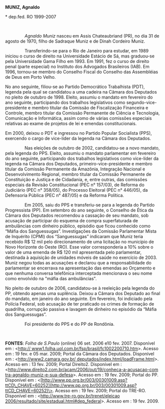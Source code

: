 **MUNIZ, Agnaldo**

\* dep.fed. RO 1999-2007

 

                *Agnaldo Muniz* nasceu em Assis Chateaubriand (PR), no
dia 31 de agosto de 1970, filho de Sadraque Muniz e de Dinah Cordeiro
Muniz.

                Transferindo-se para o Rio de Janeiro para estudar, em
1989 iniciou o curso de direito na Universidade Estácio de Sá, mas
graduou-se pela Universidade Gama Filho em 1993. Em 1991, fez o curso de
direito penal (parte especial) no Instituto dos Advogados Brasileiros
(IAB). Em 1996, tornou-se membro do Conselho Fiscal do Conselho das
Assembléias de Deus em Porto Velho.

No ano seguinte, filiou-se ao Partido Democrático Trabalhista (PDT),
legenda pela qual se candidatou a uma cadeira na Câmara dos Deputados no
pleito de outubro de 1998. Eleito, assumiu o mandato em fevereiro do ano
seguinte, participando dos trabalhos legislativos como
segundo-vice-presidente e membro titular da Comissão de Fiscalização
Financeira e Controle, membro titular da Comissão Permanente de Ciência
e Tecnologia, Comunicação e Informática, assim como de várias comissões
especiais relativas ao exame de projetos de lei e emendas
constitucionais.

Em 2000, deixou o PDT e ingressou no Partido Popular Socialista (PPS),
exercendo o cargo de vice-líder da legenda na Câmara dos Deputados.

                Nas eleições de outubro de 2002, candidatou-se a novo
mandato, pela legenda do PPS. Eleito, assumiu o mandato parlamentar em
fevereiro do ano seguinte, participando dos trabalhos legislativos como
vice-líder da legenda na Câmara dos Deputados, primeiro-vice-presidente
e membro titular da Comissão Permanente da Amazônia, Integração Nacional
e Desenvolvimento Regional, membro titular da Comissão Permanente de
Constituição e Justiça e de Cidadania, e, entre outras, das comissões
especiais da Revisão Constitucional (PEC n° 157/03), de Reforma do
Judiciário (PEC n° 358/05), do Processo Eleitoral (PEC n° 446/05), da
Defensoria Pública (PEC n° 487/05) e da Reforma Política.

                Em 2005, saiu do PPS e transferiu-se para a legenda do
Partido Progressista (PP). Em setembro do ano seguinte, o Conselho de
Ética da Câmara dos Deputados recomendou a cassação de seu mandato, sob
acusação de participar do esquema de compra superfaturada de ambulâncias
com dinheiro público, episódio que ficou conhecido como “Máfia dos
Sanguessugas”. Investigações da Comissão Parlamentar Mista de Inquérito
(CPMI) dos “Sanguessugas” indicaram que Muniz teria recebido R\$ 12 mil
pelo direcionamento de uma licitação no município de Novo Horizonte do
Oeste (RO). Esse valor corresponderia a 10% sobre o valor de uma emenda
de R\$ 120 mil apresentada pelo parlamentar, destinada à aquisição de
unidades móveis de saúde no exercício de 2003. Muniz negou todas as
acusações e declarou que a responsabilidade do parlamentar se encerrava
na apresentação das emendas ao Orçamento e que nenhuma conversa
telefônica interceptada mencionava o seu nome como envolvido na "máfia
das ambulâncias".

No pleito de outubro de 2006, candidatou-se à reeleição pela legenda do
PP, obtendo apenas uma suplência. Deixou a Câmara dos Deputado ao final
do mandato, em janeiro do ano seguinte. Em fevereiro, foi indiciado pela
Polícia Federal, sob acusação de ter praticado os crimes de formação de
quadrilha, corrupção passiva e lavagem de dinheiro no episódio da “Máfia
dos Sanguessugas”.

                Foi presidente do PPS e do PP de Rondônia.

 

**FONTES**: *Folha de S.Paulo* (online) 06 set. 2006 e10 fev. 2007.
Disponível em : \<[http://
www1.folha.uol.com.br/fsp/brasil/fc1002200710.htm](http://%20www1.folha.uol.com.br/fsp/brasil/fc1002200710.htm)\>.
Acesso em : 19 fev. e 05 mar. 2009; Portal da Câmara dos Deputados.
Disponível em : \<[http://www2.camara.gov.br/
deputados/index.html/loadFrame.html](http://www2.camara.gov.br/%20deputados/index.html/loadFrame.html)\>.
Acesso em : 13 fev. 2009; Portal Direito2. Disponível em :
\<[http://www.direito2.com.br/acam/2006/out/19/conheca-a-acusacao-com
tra-agnaldo-muniz-e-sua-defesa](http://www.direito2.com.br/acam/2006/out/19/conheca-a-acusacao-concom%20tra-agnaldo-muniz-e-sua-defesa)\>.
Acesso em : 19 fev. 2009; Portal do PP. Disponível em :
\<[http://www.pp.org.br/003/00301009.asp?ttCD\_CHAVE=60252](http://www.pp.org.br/003/00301009.asp?ttCD_CHAVE=60252)\>.
Acesso em : 19 fev. 2009; Portal do TRE-RO. Disponível em :
\<[http://www.tre-ro.gov.br/trenet/eleicao
2006/resultado/site/estadual.html\#dep\_federal](http://www.tre-ro.gov.br/trenet/eleicao%202006/resultado/site/estadual.html#dep_federal)\>.
Acesso em : 19 fev. 2009.

 

 

 
